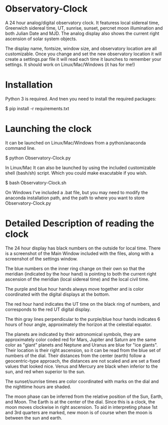 # Observatory-Clock
A 24 hour analog/digital observatory clock.  It featuress local sidereal time, Greenwich sidereal time, UT, sunrise, sunset, percnet moon illumination and both Julian Date and MJD.  The analog display also shows the current right ascension of solar system objects.

The display name, fontsize, window size, and observatory location are all customizable.  Once you change and set the new observatory location it will create a settings.par file it will read each time it launches to remember your settings. It should work on Linux/Mac/Windows (it has for me!)

# Installation
Python 3 is required.  And tnen you need to install the required packages:

$ pip install -r requirements.txt

# Launching the clock

It can be launched on Linux/Mac/Windows from a python/anaconda command line.

$ python Observatory-Clock.py

In Linux/Mac
It can also be launched by using the included customizable shell (bash/sh) script.  Which you could make exacutable if you wish.

$ bash Observatory-Clock.sh

On Windows I've included a .bat file, but you may need to modify the anaconda installation path, and the path to where you want to store Observatory-Clock.py

# Detailed Description of reading the clock
The 24 hour display has black numbers on the outside for local time.  There is a screenshot of the Main Window included with the files, along with a screenshot of the settings window.

The blue numbers on the inner ring change on their own so that the meridian (indicated by the hour hand) is pointing to both the current right ascension of the meridian (local sidereal time) and the local civil time.

The purple and blue hour hands always move together and is color coordinated with the digital displays at the bottom.

The red hour hand indicates the UT time on the black ring of numbers, and corresponds to the red UT digital display.

The thin gray lines perpendicular to the purple/blue hour hands indicates 6 hours of hour angle, approximately the horizon at the celestial equator.

The planets are indicated by their astronomical symbols, they are approximately color coded red for Mars, Jupiter and Saturn are the same color as "giant" planets and Neptune and Uranus are blue for "ice giants". Their location is their right ascension, so it can be read from the blue set of numbers of the dial.  Their distances from the center (earth) follow a geocentric-type approach, the distances are not scaled and are set a fixed values that looked
nice. Venus and Mercury are black when inferior to the sun, and red when superior to the sun.

The sunset/sunrise times are color coordinated with marks on the dial and the nighttime hours are shaded.

The moon phase can be inferred from the relative position of the Sun, Earth, and Moon.  The Earth is at the center of the dial.  Since this is a clock, the moon moves clockwise in right ascension. To aid in interpreting phase 1st and 3rd quarters are marked, new moon is of course when the moon is between the sun and earth.
